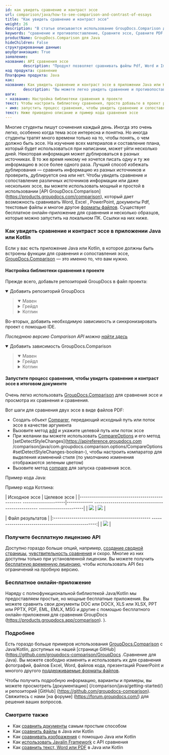 ```yaml
---
id: как увидеть сравнение и контраст эссе
url: comparison/java/how-to-see-comparison-and-contrast-of-essays
title: "Как увидеть сравнение и контраст эссе"
weight: 26
description: "В статье описывается использование GroupDocs.Comparison для сравнения и сопоставления эссе."
keywords: "сравнение и противопоставление, Сравните эссе, Сравните PDF с Kotlin и Java, Инструмент сравнения для эссе"
productName: GroupDocs.Comparison для Java
hideChildren: False
структурированные данные:
шоуОрганизация: True
заявление:
название: API сравнения эссе
        description: "Продукт позволяет сравнивать файлы Pdf, Word и Image."
код продукта: сравнение
Платформа продукта: Java
как:
название: Как увидеть сравнение и контраст эссе в приложении Java или Kotlin
        description: "Вы можете легко увидеть сравнение и противопоставление эссе в своем собственном приложении Java или Kotlin, написав всего несколько строк кода."
шаги:
- название: Настройка библиотеки сравнения в проекте
текст: Чтобы настроить библиотеку сравнения, просто добавьте в проект репозиторий maven и зависимость
- имя: запустить процесс сравнения, чтобы увидеть сравнение и сопоставление эссе в результирующем документе.
текст: Ниже приведено описание и пример кода сравнения эссе
---
```

Многие студенты пишут сочинения каждый день. Иногда это очень легко, особенно когда тема эссе интересна и понятна. Но иногда студенты тратят много времени только на то, чтобы понять, о чем должно быть эссе. На изучение всех материалов и составление плана, который будет использоваться при написании, может уйти несколько дней. Некоторая информация может дублироваться в разных источниках. В то же время никому не хочется писать одну и ту же информацию в эссе более одного раза. Лучший способ избежать дублирования — сравнить информацию из разных источников и проверить, дублируется она или нет. Чтобы увидеть сравнение и сопоставление различных источников информации или даже нескольких эссе, вы можете использовать мощный и простой в использовании [API GroupDocs.Comparison] (https://products.groupdocs.com/comparison), который дает возможность сравнивать Word, Excel , PowerPoint, документы Pdf, текстовые файлы и многое другое [форматы файлов](/comparison/java/supported-document-formats/). Существует бесплатное онлайн-приложение для сравнения и несколько образцов, которые можно запустить на локальном ПК. Ссылки на них ниже.

### Как увидеть сравнение и контраст эссе в приложении Java или Kotlin

Если у вас есть приложение Java или Kotlin, в которое должны быть встроены функции для сравнения и сопоставления эссе, [GroupDocs.Comparison](https://products.groupdocs.com/comparison) — это именно то, что вам нужно.

#### Настройка библиотеки сравнения в проекте

Прежде всего, добавьте репозиторий GroupDocs в файл проекта:

<details open><summary>Добавить репозиторий GroupDocs</summary><blockquote>
<details open><summary>Мавен</summary>

<script src="https://gist.github.com/groupdocs-comparison-gists/9de00b81ae5dd326fc85fecb5c1220a6.js"></script>

</details>
<details><summary>Грейдл</summary>

<script src="https://gist.github.com/groupdocs-comparison-gists/15f77ae825f310acd9cad555dcea0019.js"></script>

</details>
<details><summary>Котлин</summary>

<script src="https://gist.github.com/groupdocs-comparison-gists/ad7ad48d4e7f9f60e858c7ba546f3745.js"></script>

</details>
</blockquote></details>

Во-вторых, добавить необходимую зависимость и синхронизировать проект с помощью IDE.

_Последнюю версию Comparison API можно [найти здесь](https://repository.groupdocs.com/comparison/)_

<details open><summary>Добавить зависимость GroupDocs.Comparison</summary><blockquote>
<details open><summary>Мавен</summary>

<script src="https://gist.github.com/groupdocs-comparison-gists/f4d8f0b56d1dfa24dea18c68cd9d8001.js"></script>

</details>
<details><summary>Грейдл</summary>

<script src="https://gist.github.com/groupdocs-comparison-gists/b760d58061daa45d9b211e2701aa52b5.js"></script>

</details>
<details><summary>Котлин</summary>

<script src="https://gist.github.com/groupdocs-comparison-gists/b20a9f70c3442ca586a95b00a778a464.js"></script>

</details>
</blockquote></details>

#### Запустите процесс сравнения, чтобы увидеть сравнение и контраст эссе в итоговом документе

Очень легко использовать [GroupDocs.Comparison](https://products.groupdocs.com/comparison) для сравнения эссе и просмотра их сравнения и сравнения.

Вот шаги для сравнения двух эссе в виде файлов PDF:

* Создать объект [Comparer](https://apireference.groupdocs.com/comparison/java/com.groupdocs.comparison/Comparer), передающий исходный путь или поток эссе в качестве аргумента
* Вызовите метод [add](https://apireference.groupdocs.com/comparison/java/com.groupdocs.comparison/Comparer#add(java.lang.String)) и укажите целевой путь или поток эссе
* При желании вы можете использовать [CompareOptions](https://apireference.groupdocs.com/comparison/java/com.groupdocs.comparison.options/CompareOptions) и его метод [setDetectStyleChanges](https://apireference.groupdocs.com /comparison/java/com.groupdocs.comparison.options/CompareOptions#setDetectStyleChanges-boolean-), чтобы настроить компаратор для выделения изменений стиля (по умолчанию изменения отображаются зеленым цветом)
* Вызовите метод [compare](https://apireference.groupdocs.com/comparison/java/com.groupdocs.comparison/Comparer#compare(java.lang.String)) для запуска сравнения эссе.

Пример кода Java:

<script src="https://gist.github.com/groupdocs-comparison-gists/fc7b36954eb871f1fee1b1e5d6043ea3.js"></script>

Пример кода Котлина:

<script src="https://gist.github.com/groupdocs-comparison-gists/fabd50201a84e3325f88db48b7668f8d.js"></script>

| Исходное эссе | Целевое эссе |
|------------------------------------------------- ---------------------|------------- -------------------------------------------------- ----------------------|
| ![](/comparison/java/images/how-to-see-comparison-and-contrast-of-essays-source.png) | ![](/comparison/java/images/how-to-see-comparison-and-contrast-of-essays-target.png) |

| Файл результатов |
|:------------------------------------------------ --------------------------------------------------:|
| ![](/comparison/java/images/how-to-see-comparison-and-contrast-of-essays-result.png) |

### Получите бесплатную лицензию API

Доступно гораздо больше опций, например, [создание сводной страницы](/comparison/java/get-only-summary-page/), [чувствительность сравнения](/comparison/java/adjusting-comparison-sensitivity/) и скоро. Многие из них доступны только при установленной лицензии. Вы можете получить [бесплатную временную лицензию](https://purchase.groupdocs.com/temporary-license), чтобы использовать API без ограничений на пробную версию.

### Бесплатное онлайн-приложение
Наряду с полнофункциональной библиотекой Java/Kotlin мы предоставляем простые, но мощные бесплатные приложения.
Вы можете сравнить свои документы DOC или DOCX, XLS или XLSX, PPT или PPTX, PDF, EML, EMLX, MSG и другие с помощью бесплатного онлайн-приложения для сравнения GroupDocs (https://products.groupdocs.app/comparison). ).

### Подробнее

Есть гораздо больше примеров использования [GroupDocs.Comparison](https://products.groupdocs.com/comparison) с Java/Kotlin, доступных на нашей [странице GitHub](https://github.com/groupdocs-comparison/GroupDocs .Сравнение для Java). Вы можете свободно изменять и использовать их для сравнения фотографий, файлов Excel, Word, файлов кода, презентаций PowerPoint и многого другого [поддерживаемые форматы файлов](/comparison/java/supported-document-formats/).

Чтобы получить подробную информацию, варианты и примеры, вы можете просмотреть [документацию] (/comparison/java/getting-started/) и репозиторий [GitHub] (https://github.com/groupdocs-comparison). Свяжитесь с нами [на форуме] (https://forum.groupdocs.com/) для решения ваших вопросов.

### Смотрите также

* Как [сравнить документы](/comparison/java/how-to-compare-documents-in-the-easiest-way) самым простым способом
* Как [сравнить файлы](/comparison/java/how-to-compare-files-in-java-or-kotlin) в Java или Kotlin
* Как [сравнивать изображения](/comparison/java/how-to-compare-images-using-java-or-kotlin) с помощью Java или Kotlin
* Как [использовать Javalin Framework](/comparison/java/how-to-use-javalin-comparison-sample) с API сравнения
* Как [сравнить текст, Word или PDF](/comparison/java/how-to-compare-text-word-pdf-in-java-or-kotlin) в Java или Kotlin


